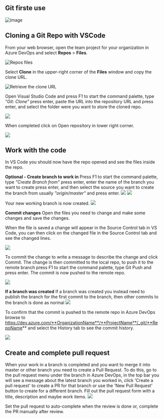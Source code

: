 ## Git firste use
![image](https://github.com/AndreasSobczyk/ARMandGITIntro/assets/14002713/60add149-14eb-4ac4-98bf-5c9f5047c588)


## Cloning a Git Repo with VSCode

From your web browser, open the team project for your organization in Azure DevOps and select **Repos** \> **Files**.

![Repos files](./media/Azure-DevOps/image9.png)

Select **Clone** in the upper-right corner of the **Files** window and copy the clone URL.

![Retrieve the clone URL](./media/Azure-DevOps/image10.png)

Open Visual Studio Code and press F1 to start the command palette, type *"Git: Clone"* press enter, paste the URL into the repository URL and press enter, and select the folder were you want to store the cloned repo.

![](./media/Azure-DevOps/image11.png)

When completed click on Open repository in lower right corner.

![](./media/Azure-DevOps/image12.png)

## Work with the code

In VS Code you should now have the repo opened and see the files inside the repo.

**Optional - Create branch to work in**
Press F1 to start the command palette, type *"Create Branch from"* press enter, enter the name of the branch you want to create press enter, and then select the source you want to create the branch from usually *"origin/master"* and press enter.
![](./media/Azure-DevOps/gitCreateBranch.png) ![](./media/Azure-DevOps/gitCreateBranch_From.png)

Your new working branch is now created.
![](./media/Azure-DevOps/Git_NewBranch.png)

**Commit changes**
Open the files you need to change and make some changes and save the changes.

When the file is saved a change will appear in the Source Control tab in VS Code, you can then click on the changed file in the Source Control tab and see the changed lines.

![](./media/Azure-DevOps/image13.png)

To commit the change to write a message to describe the change and click Commit. The change is then committed to the local repo, to push it to the remote branch press F1 to start the command palette, type Git Push and press enter. The commit is now pushed to the remote repo.

![](./media/Azure-DevOps/image14.png)

**If a branch was created**
If a branch was created you instead need to publish the branch for the first commit to the branch, then other commits to the branch is done as normal
![](./media/Azure-DevOps/GitPublishBranch.png)

To confirm that the commit is pushed to the remote repo in Azure DevOps browse to https://dev.azure.com/**OrganizationName**/**ProjectName**/_git/**RepoName** and select the History tab to see the commit history.

![](./media/Azure-DevOps/image15.png)


## Create and complete pull request
When your work in a branch is completed and you want to merge it into master or other branch you need to create a Pull Request.
To do this, go to the pull request menu under the branch in Azure DevOps, in the top bar you will see a message about the latest branch you worked in, click 'Create a pull request' to create a PR for that branch or use the 'New Pull Request' button to create for a different branch. Fill out the pull request form with a title, description and maybe work items.
![](./media/Azure-DevOps/gitStartPR.png)

Set the pull request to auto-complete when the review is done or, complete the PR manually after review.
